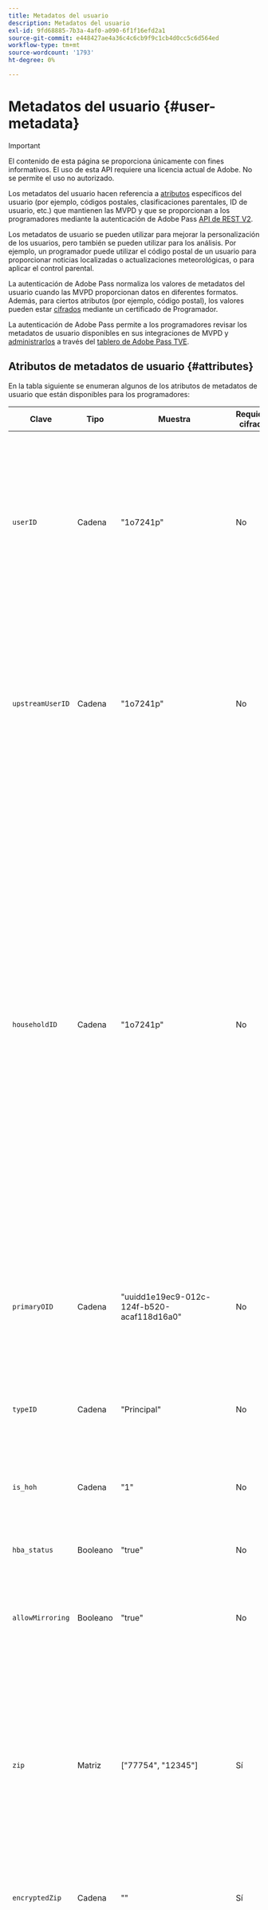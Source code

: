 ```yaml
---
title: Metadatos del usuario
description: Metadatos del usuario
exl-id: 9fd68885-7b3a-4af0-a090-6f1f16efd2a1
source-git-commit: e448427ae4a36c4c6cb9f9c1cb4d0cc5c6d564ed
workflow-type: tm+mt
source-wordcount: '1793'
ht-degree: 0%

---
```


# Metadatos del usuario {#user-metadata}

>[!IMPORTANT]
>
> El contenido de esta página se proporciona únicamente con fines informativos. El uso de esta API requiere una licencia actual de Adobe. No se permite el uso no autorizado.

Los metadatos del usuario hacen referencia a [atributos](#attributes) específicos del usuario (por ejemplo, códigos postales, clasificaciones parentales, ID de usuario, etc.) que mantienen las MVPD y que se proporcionan a los programadores mediante la autenticación de Adobe Pass [API de REST V2](#apis).

Los metadatos de usuario se pueden utilizar para mejorar la personalización de los usuarios, pero también se pueden utilizar para los análisis. Por ejemplo, un programador puede utilizar el código postal de un usuario para proporcionar noticias localizadas o actualizaciones meteorológicas, o para aplicar el control parental.

La autenticación de Adobe Pass normaliza los valores de metadatos del usuario cuando las MVPD proporcionan datos en diferentes formatos. Además, para ciertos atributos (por ejemplo, código postal), los valores pueden estar [cifrados](#encryption) mediante un certificado de Programador.

La autenticación de Adobe Pass permite a los programadores revisar los metadatos de usuario disponibles en sus integraciones de MVPD y [administrarlos](#management) a través del [tablero de Adobe Pass TVE](https://experience.adobe.com/#/pass/authentication).

## Atributos de metadatos de usuario {#attributes}

En la tabla siguiente se enumeran algunos de los atributos de metadatos de usuario que están disponibles para los programadores:

| Clave | Tipo | Muestra | Requiere cifrado | Descripción | Detalles |
|------------------|---------|--------------------------------------------------------------|---------------------|------------------------------------------------------------------------------------|--------------------------------------------------------------------------------------------------------------------------------------------------------------------------------------------------------------------------------------------------------------------------------------------------------------------------------------------------------------------------------------------------------------------------------------------------------------------------------------------------------------------------------------------------|
| `userID` | Cadena | &quot;1o7241p&quot; | No | Identificador de cuenta. | El valor del atributo puede ser un identificador del hogar o un identificador de subcuenta. El valor `userID` será diferente de `householdID` si MVPD admite subcuentas y el usuario actual no es el titular de la cuenta principal. |
| `upstreamUserID` | Cadena | &quot;1o7241p&quot; | No | Identificador de cuenta para la monitorización de concurrencia. | El valor del atributo se puede utilizar para aplicar límites de concurrencia en los sitios y las aplicaciones de MVPD y Programmer. El valor `upstreamUserID` es el mismo que el valor `userID` para la mayoría de las MVPD. |
| `householdID` | Cadena | &quot;1o7241p&quot; | No | Identificador de cuenta para el control parental. | El valor del atributo puede utilizarse para diferenciar entre el uso de los hogares y el de las cuentas secundarias. A veces se puede utilizar como sustituto del control parental si no hay clasificaciones verdaderas disponibles, si el usuario ha iniciado sesión con la cuenta del hogar, puede ver, de lo contrario, el contenido clasificado no se mostraría. Hay muchas variaciones entre las MVPD en cuanto a cómo se representa (por ejemplo, ID de usuario doméstico, ID de cabeza de familia, indicador de cabeza de familia, etc.), si MVPD no admite subcuentas, será idéntico a `userID`. |
| `primaryOID` | Cadena | &quot;uuidd1e19ec9-012c-124f-b520-acaf118d16a0&quot; | No | Identificador de cuenta. | El atributo es específico de AT&amp;T. El valor `primaryOID` es el mismo que el valor `userID` cuando el valor `typeID` está establecido en &quot;Principal&quot;. |
| `typeID` | Cadena | &quot;Principal&quot; | No | Atributo que indica si el usuario actual es titular de una cuenta principal o secundaria. | El atributo es específico de AT&amp;T. El valor `primaryOID` es el mismo que el valor `userID` cuando el valor `typeID` está establecido en &quot;Principal&quot;. |
| `is_hoh` | Cadena | &quot;1&quot; | No | Atributo que indica si el usuario actual es cabeza de familia o no. | El atributo es específico de Synacor. |
| `hba_status` | Booleano | &quot;true&quot; | No | Atributo que indica si el usuario actual se ha autenticado mediante HBA o no. |                                                                                                                                                                                                                                                                                                                                                                                                                                                                                                                                                  |
| `allowMirroring` | Booleano | &quot;true&quot; | No | Atributo que indica si el dispositivo actual puede reflejar la pantalla o no. | El atributo es específico de Spectrum. |
| `zip` | Matriz | \[&quot;77754&quot;, &quot;12345&quot;\] | Sí | Código postal del usuario. | El valor del atributo puede utilizarse para ofrecer noticias localizadas, actualizaciones meteorológicas o eventos deportivos. El valor `zip` representa datos confidenciales que necesitan acuerdos legales con MVPD. Cuando está cifrada, la representación de la clave `zip` será un `String` en lugar de un `Array`. |
| `encryptedZip` | Cadena | &quot;&quot; | Sí | Código postal cifrado del usuario. | El atributo es específico de Comcast. |
| `channelID` | Matriz | \[&quot;channel-1&quot;, &quot;channel-2&quot;\] | No | Lista de canales que el usuario puede ver. | El valor del atributo se puede utilizar para filtrar varios canales a partir de portales que agregan varias redes. Se recomienda usar la [API de preautorización](/help/authentication/integration-guide-programmers/rest-apis/rest-api-v2/apis/decisions-apis/rest-api-v2-decisions-apis-retrieve-preauthorization-decisions-using-specific-mvpd.md) en lugar de este atributo de metadatos de usuario para filtrar los canales que no están disponibles para el usuario. |
| `maxRating` | Objeto | { MPAA: &quot;NR&quot;, VCHIP: &quot;X&quot;, URL: &quot;http://manage.my/parental&quot; } | No | Clasificación parental máxima del usuario actual. | El valor del atributo puede utilizarse para filtrar contenido que no sea adecuado para el usuario actual según las clasificaciones &quot;MPAA&quot; o &quot;VCHIP&quot;. |
| `language` | Cadena | &quot;Inglés&quot; | No | Configuración de idioma. | El valor del atributo se puede utilizar para mostrar mensajes según las preferencias de idioma del usuario. |

Los atributos de metadatos de usuario disponibles para un programador dependen de lo que proporcione un MVPD. En la tabla siguiente se enumeran los atributos disponibles en varias MVPD:

|                         | **Acuerdo legal firmado (solo zip)** | **ID de usuario en AuthN** | **ID de usuario ascendente en AuthN** | **ID de hogar en AuthN/Z** | **OID principal en AuthN** | **Escribir ID en AuthN** | **Cabeza de familia en AuthN** | **Estado HBA** | **Permitir creación de reflejo en AuthZ** | **Código postal en AuthN/Z** | **ID de canal en AuthN** | **Clasificación de AuthN/Z** | **Idioma** | **onNet** | **inHome** | **Notas** |
|-------------------------|---------------------------------------|----------------------|-------------------------------|-----------------------------|--------------------------|----------------------|--------------------------------|----------------|------------------------------|-------------------------|-------------------------|-----------------------|--------------|-----------|------------|-------------------------------------------------------------------------------------------------------------------------------------------|
| **Nombre formal** | n/a | `userID` | `upstreamUserID` | `householdID` | `primaryOID` | `typeID` | `is_hoh` | `hba_status` | `allowMirroring` | `zip` | `channelID` | `maxRating` | `language` | `onNet` | `inHome` |                                                                                                                                           |
| **Requiere cifrado** | n/a | **No** | **No** | **No** | **No** | **No** | **No** | **No** | **No** | **Sí** | **No** | **No** | **No** | **No** | **No** |                                                                                                                                           |
| **Sensible** | n/a | **No** | **No** | **No** | **No** | **No** | **No** | **No** | **No** | **Sí** | **No** | **No** | **No** | **No** | **No** |                                                                                                                                           |
| IdP de Adobe | **Sí** | **Sí** | **Sí** | **Sí (solo AuthN)** | **Sí** | **Sí** | **Sí** | **No** | **No** | **Sí (solo AuthN)** | **Sí** | **Sí (solo AuthN)** | **No** | **No** | **No** | No se necesita un acuerdo legal. |
| Synacor | **Sí** | **Sí** | **Sí** | **Sí (solo AuthN)** | **No** | **No** | **Sí** | **No** | **No** | **Sí (solo AuthN)** | **Sí** | **Sí (solo AuthN)** | **No** | **No** | **No** | Acuerdo legal que no cubre todas las MVPD proxy. Se trata de una compatibilidad genérica con Synacor y posiblemente no se acumule en todas sus MVPD. |
| Plato | **No** | **Sí** | **Sí** | **Sí (solo AuthN)** | **No** | **No** | **No** | **No** | **No** | **Sí (solo AuthN)** | **Sí** | **Sí (solo AuthN)** | **No** | **No** | **No** | Comparte la misma lista que todas las MVPD de Synacor, además de `upstreamUserID`. |
| Comcast | **No** | **Sí** | **Sí** | **Sí (solo AuthZ)** | **No** | **No** | **No** | **Sí** | **No** | **No** | **No** | **Sí (solo AuthZ)** | **No** | **No** | **No** |                                                                                                                                           |
| AT&amp;T | **Sí** | **Sí** | **Sí** | **Sí (solo AuthN)** | **Sí** | **Sí** | **No** | **No** | **No** | **Sí (solo AuthN)** | **No** | **No** | **No** | **No** | **No** | Acuerdo legal firmado. |
| DTV | **Sí** | **Sí** | **Sí** | **No** | **No** | **No** | **No** | **No** | **No** | **Sí (solo AuthN)** | **No** | **No** | **No** | **No** | **No** |                                                                                                                                           |
| COX | **No** | **Sí** | **Sí** | **No** | **No** | **No** | **No** | **No** | **No** | **Sí (solo AuthN)** | **No** | **No** | **No** | **No** | **No** |                                                                                                                                           |
| Cablevision | **Sí** | **Sí** | **Sí** | **No** | **No** | **No** | **No** | **No** | **No** | **Sí (solo AuthN)** | **Sí** | **No** | **No** | **No** | **No** | Acuerdo legal firmado. |
| Espectro | **Sí** | **Sí** | **Sí** | **Sí (solo AuthN)** | **No** | **No** | **No** | **Sí** | **Sí** | **Sí (solo AuthN)** | **No** | **Sí (solo AuthN)** | **No** | **No** | **No** |                                                                                                                                           |
| Carta | **Sí** | **Sí** | **Sí** | **Sí (solo AuthN)** | **No** | **No** | **No** | **No** | **No** | **Sí (solo AuthN)** | **No** | **Sí (solo AuthN)** | **No** | **No** | **No** |                                                                                                                                           |
| Verizon | **No** | **Sí** | **Sí** | **No** | **No** | **No** | **No** | **Sí** | **No** | **Sí (solo AuthN)** | **No** | **No** | **No** | **No** | **No** |                                                                                                                                           |
| HTC | **No** | **Sí** | **Sí** | **No** | **No** | **No** | **No** | **No** | **No** | **No** | **Sí** | **No** | **No** | **No** | **No** |                                                                                                                                           |
| Rogers | **No** | **Sí** | **Sí** | **No** | **No** | **No** | **No** | **No** | **No** | **No** | **No** | **No** | **No** | **No** | **No** |                                                                                                                                           |
| RCN | **Sí** | **Sí** | **Sí** | **Sí (solo AuthN)** | **No** | **No** | **No** | **No** | **No** | **Sí (solo AuthN)** | **No** | **Sí (solo AuthN)** | **No** | **No** | **No** |                                                                                                                                           |
| Eastlink | **No** | **Sí** | **Sí** | **Sí (solo AuthN)** | **No** | **No** | **No** | **No** | **No** | **Sí (solo AuthN)** | **Sí** | **Sí (solo AuthN)** | **No** | **No** | **No** |                                                                                                                                           |
| Cogeco | **No** | **Sí** | **Sí** | **Sí (solo AuthN)** | **No** | **No** | **No** | **No** | **No** | **Sí (solo AuthN)** | **No** | **No** | **No** | **No** | **No** |                                                                                                                                           |
| Videotron | **No** | **Sí** | **Sí** | **Sí*** | **No** | **No** | **No** | **No** | **No** | **Sí (solo AuthN)** | **No** | **No** | **No** | **No** | **No** | Expone `householdID` con el mismo valor que `userID`. |
| Proxy Massilon | **Sí** | **Sí** | **Sí** | **Sí (solo AuthN)** | **No** | **No** | **No** | **No** | **No** | **Sí (solo AuthN)** | **No** | **No** | **No** | **No** | **No** | Acuerdo legal firmado. |
| Borrado de proxy | **Sí** | **Sí** | **Sí** | **No** | **No** | **No** | **No** | **No** | **No** | **Sí (solo AuthN)** | **No** | **Sí (solo AuthZ)** | **Sí** | **No** | **No** | Acuerdo legal firmado. |
| GLDS de proxy | **No** | **Sí** | **Sí** | **No** | **No** | **No** | **No** | **No** | **No** | **Sí (solo AuthN)** | **No** | **No** | **No** | **No** | **No** |                                                                                                                                           |
| Otras MVPD | **No** | **Sí** | **Sí** | **No** | **No** | **No** | **No** | **No** | **No** | **No** | **No** | **No** | **No** | **No** | **No** | Aún no hay ningún acuerdo legal. Los metadatos confidenciales no están disponibles para la producción. Para todas las MVPD, `userID` está disponible sin trabajo adicional. |

>[!IMPORTANT]
>
> Se deben firmar acuerdos legales con MVPD antes de que estén disponibles los metadatos confidenciales del usuario (por ejemplo, el código postal).

## Cifrado de metadatos de usuario {#encryption}

Para cifrar y descifrar atributos de metadatos de usuario, el programador debe generar un certificado (par de claves pública y privada) y [autoconfigurar](#management) el certificado a través de [Adobe Pass TVE Dashboard](https://experience.adobe.com/#/pass/authentication) o compartir la clave pública con los representantes de autenticación de Adobe Pass.

Siga los pasos a continuación para asegurarse de que el certificado se genera y configura correctamente:

1. Descargue e instale el kit de herramientas de OpenSSL (http://www.openssl.org).

1. Generar una solicitud de firma de certificado (CSR):

   * Genere un par de claves. En el terminal de comandos, ejecute lo siguiente:

     ```bash
     openssl genrsa -des3 -out mycompany-license.key 2048
     ```

   * Genere la CSR. En el terminal de comandos, ejecute lo siguiente:

     ```bash
     openssl req -new -key mycompany-license.key -out mycompany-license.csr -batch
     ```

     Se le pedirá que introduzca la contraseña de la clave privada.

   * Cree una copia de seguridad de la clave privada y la contraseña. CSR de muestra:

     ```
     -----BEGIN CERTIFICATE REQUEST-----
     MIIBnTCCAQYCAQAwXTELMAkGA1UEBhMCU0cxETAPBgNVBAoTCE0yQ3J5cHRvMRIw
     EAYDVQQDEwlsb2NhbGhvc3QxJzAlBgkqhkiG9w0BCQEWGGFkbWluQHNlcnZlci5l
     eGFtcGxlLmRvbTCBnzANBgkqhkiG9w0BAQEFAAOBjQAwgYkCgYEAr1nYY1Qrll1r
     uB/FqlCRrr5nvupdIN+3wF7q915tvEQoc74bnu6b8IbbGRMhzdzmvQ4SzFfVEAuM
     MuTHeybPq5th7YDrTNizKKxOBnqE2KYuX9X22A1Kh49soJJFg6kPb9MUgiZBiMlv
     tb7K3CHfgw5WagWnLl8Lb+ccvKZZl+8CAwEAAaAAMA0GCSqGSIb3DQEBBAUAA4GB
     AHpoRp5YS55CZpy+wdigQEwjL/wSluvo+WjtpvP0YoBMJu4VMKeZi405R7o8oEwi
     PdlrrliKNknFmHKIaCKTLRcU59ScA6ADEIWUzqmUzP5Cs6jrSRo3NKfg1bd09D1K
     9rsQkRc9Urv9mRBIsredGnYECNeRaK5R1yzpOowninXC
     -----END CERTIFICATE REQUEST-----
     ```

1. Envíe el CSR a una autoridad de certificación (CA) (por ejemplo, Verisign).

1. La CA le enviará el certificado en formato .p7b (PKCS#7, Cryptographic Message Syntax Standard).

1. Implemente el certificado .p7b. Convierta el archivo PKCS#7 (.p7b) a PKCS#12 (archivo PFX, Estándar de sintaxis de intercambio de información personal) con su clave privada y genere el archivo PEM (archivo contenedor de certificado concatenado):

   * Convierta el archivo PKCS#7 en un archivo PEM temporal. En la línea de comandos, ejecute lo siguiente:

     ```
     openssl pkcs7 -in mycompany-license.p7b -inform DER -out mycompany-license-temp.pem -outform PEM -print_certs
     ```

   * Convierta el archivo PEM temporal en un archivo PFX. En la línea de comandos, ejecute lo siguiente:

     ```
     openssl pkcs12 -export -inkey mycompany-license.key -in mycompany-license-temp.pem -out mycompany-license.pfx -passin pass:private_key_password -passout pass:pfx_password
     ```

   * Convierta el archivo PEM temporal en un archivo PEM final. En la línea de comandos, ejecute lo siguiente:

     ```
     openssl x509 -in mycompany-license-temp.pem -inform PEM -out mycompany-license.pem -outform PEM
     ```

1. Use el archivo PEM para [configurar](#management) el certificado a través de [Adobe Pass TVE Dashboard](https://experience.adobe.com/#/pass/authentication) o envíe el archivo PEM a los representantes de autenticación de Adobe Pass.

   * Consulte la siguiente sección para obtener más información sobre cómo administrar certificados a través del [Tablero de Adobe Pass TVE](https://experience.adobe.com/#/pass/authentication).

   * La autenticación de Adobe Pass admite un certificado principal y uno de copia de seguridad. Si el certificado principal se ve comprometido de alguna manera, puede revocarlo y cambiar al certificado secundario. Esto garantizará una transición sin problemas entre certificados con un impacto mínimo en el cliente.

## Administración de metadatos de usuario {#management}

>[!IMPORTANT]
>
> En caso de que no tengas acceso al Tablero de Adobe Pass TVE, crea un ticket a través de nuestro [Zendesk](https://adobeprimetime.zendesk.com) y pídele a tu gestor técnico de cuentas (TAM) que realice los cambios correspondientes por ti.

El Tablero de Adobe Pass TVE es una herramienta para que los clientes (programadores) de autenticación de Adobe Pass administren su configuración y sus datos. Este tablero de autoservicio habilita una serie de funcionalidades que se describen en la [Guía del usuario del tablero de Adobe Pass TVE](/help/authentication/user-guide-tve-dashboard/tve-dashboard-overview.md).

Para revisar y administrar los atributos de metadatos de usuario disponibles en un MVPD, siga los pasos de la [Guía del usuario del panel de TVE para integraciones](/help/authentication/user-guide-tve-dashboard/tve-dashboard-integrations.md#user-metadata).

Para revisar y administrar los certificados utilizados para cifrar atributos de metadatos de usuario, siga los pasos de la [Guía del usuario del panel de TVE para programadores](/help/authentication/user-guide-tve-dashboard/tve-dashboard-programmers.md#certificates) o la [Guía del usuario del panel de TVE para canales](/help/authentication/user-guide-tve-dashboard/tve-dashboard-channels.md#certificates).

## API DE REST V2 {#rest-api-v2}

Los atributos de metadatos del usuario se pueden recuperar mediante las siguientes API:

* [Recuperación de perfiles](/help/authentication/integration-guide-programmers/rest-apis/rest-api-v2/apis/profiles-apis/rest-api-v2-profiles-apis-retrieve-profiles.md)
* [Recuperar perfil para mvpd específico](/help/authentication/integration-guide-programmers/rest-apis/rest-api-v2/apis/profiles-apis/rest-api-v2-profiles-apis-retrieve-profile-for-specific-mvpd.md)
* [Recuperar perfil para código específico](/help/authentication/integration-guide-programmers/rest-apis/rest-api-v2/apis/profiles-apis/rest-api-v2-profiles-apis-retrieve-profile-for-specific-code.md)

Consulte las secciones **Respuesta** y **Ejemplos** de las API anteriores para comprender la estructura de los atributos de metadatos del usuario.

Para obtener más información acerca de cómo y cuándo integrar las API anteriores, consulte los siguientes documentos:

* [Flujo de perfiles básicos realizado dentro de la aplicación principal](/help/authentication/integration-guide-programmers/rest-apis/rest-api-v2/flows/basic-access-flows/rest-api-v2-basic-profiles-primary-application-flow.md)
* [Flujo de perfiles básicos realizado en la aplicación secundaria](/help/authentication/integration-guide-programmers/rest-apis/rest-api-v2/flows/basic-access-flows/rest-api-v2-basic-profiles-secondary-application-flow.md)
